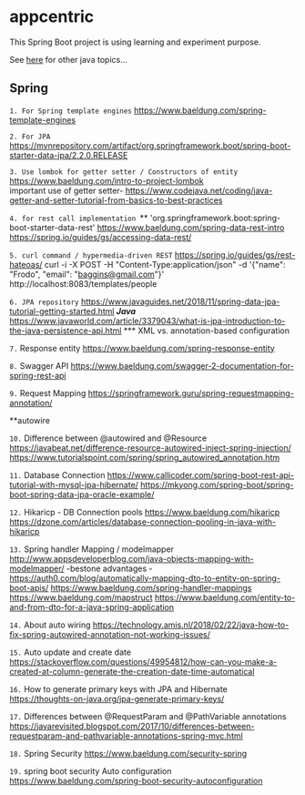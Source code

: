 # appcentric

This Spring Boot project is using learning and experiment purpose.

See [here](../master/basic.md) for other java topics...

Spring
------------

`1. For Spring template engines`
https://www.baeldung.com/spring-template-engines 
  
`2. For JPA`  
https://mvnrepository.com/artifact/org.springframework.boot/spring-boot-starter-data-jpa/2.2.0.RELEASE

`3. Use lombok for getter setter / Constructors of entity `
https://www.baeldung.com/intro-to-project-lombok  
important use of getter setter- https://www.codejava.net/coding/java-getter-and-setter-tutorial-from-basics-to-best-practices

`4. for rest call implementation `**
'org.springframework.boot:spring-boot-starter-data-rest'
https://www.baeldung.com/spring-data-rest-intro
https://spring.io/guides/gs/accessing-data-rest/

`5. curl command / hypermedia-driven REST`
https://spring.io/guides/gs/rest-hateoas/
curl -i -X POST -H "Content-Type:application/json" -d '{"name": "Frodo", "email": "baggins@gmail.com"}' http://localhost:8083/templates/people

`6. JPA repository`
https://www.javaguides.net/2018/11/spring-data-jpa-tutorial-getting-started.html
_**Java**_
https://www.javaworld.com/article/3379043/what-is-jpa-introduction-to-the-java-persistence-api.html
*** XML vs. annotation-based configuration

`7.` Response entity 
https://www.baeldung.com/spring-response-entity

`8.` Swagger API
https://www.baeldung.com/swagger-2-documentation-for-spring-rest-api

`9.` Request Mapping
https://springframework.guru/spring-requestmapping-annotation/

**autowire

`10.` Difference between @autowired and @Resource
https://javabeat.net/difference-resource-autowired-inject-spring-injection/
https://www.tutorialspoint.com/spring/spring_autowired_annotation.htm

`11.` Database Connection
https://www.callicoder.com/spring-boot-rest-api-tutorial-with-mysql-jpa-hibernate/
https://mkyong.com/spring-boot/spring-boot-spring-data-jpa-oracle-example/

`12.` Hikaricp - DB Connection pools
https://www.baeldung.com/hikaricp
https://dzone.com/articles/database-connection-pooling-in-java-with-hikaricp

`13.` Spring handler Mapping  / modelmapper
http://www.appsdeveloperblog.com/java-objects-mapping-with-modelmapper/ -bestone 
advantages  -  https://auth0.com/blog/automatically-mapping-dto-to-entity-on-spring-boot-apis/
https://www.baeldung.com/spring-handler-mappings
https://www.baeldung.com/mapstruct
https://www.baeldung.com/entity-to-and-from-dto-for-a-java-spring-application

`14.` About auto wiring
https://technology.amis.nl/2018/02/22/java-how-to-fix-spring-autowired-annotation-not-working-issues/

`15.` Auto update and create date
https://stackoverflow.com/questions/49954812/how-can-you-make-a-created-at-column-generate-the-creation-date-time-automatical

`16.`  How to generate primary keys with JPA and Hibernate   
https://thoughts-on-java.org/jpa-generate-primary-keys/

`17.` Differences between @RequestParam and @PathVariable annotations 
https://javarevisited.blogspot.com/2017/10/differences-between-requestparam-and-pathvariable-annotations-spring-mvc.html

`18.` Spring Security
https://www.baeldung.com/security-spring

`19.` spring boot security Auto configuration
https://www.baeldung.com/spring-boot-security-autoconfiguration

